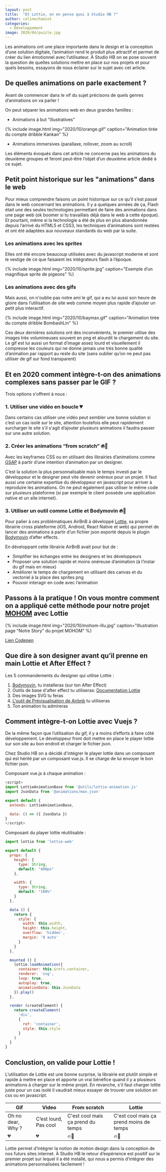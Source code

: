 ```yaml
---
layout: post
title:  "Et Lottie, on en pense quoi à Studio HB ?"
author: celinechamiot
categories:
  - Développement
image: 2020/04/puzzle.jpg
---
```


Les animations ont une place importante dans le design et la conception d’une solution digitale, l’animation rend le produit plus attractif et permet de créer du lien émotionnel avec l’utilisateur. À Studio HB on se pose souvent la question de quelles solutions mettre en place sur nos projets et pour quels besoins, essayons de nous éclairer sur le sujet avec cet article.

## De quelles animations on parle exactement ?

Avant de commencer dans le vif du sujet précisons de quels genres d’animations on va parler !

On peut séparer les animations web en deux grandes familles :

- Animations à but “illustratives”

{% include image.html img="2020/10/orange.gif" caption="Animation tirée du compte dribble Kankan" %}

- Animations immersives (parallaxe, rollover, zoom au scroll)

Les éléments évoqués dans cet article ne concerne pas les animations du deuxième groupes et feront peut-être l’objet d’un deuxième article dédié à ce sujet.

## Petit point historique sur les "animations" dans le web

Pour mieux comprendre faisons un point historique sur ce qu’il s’est passé dans le web concernant les animations. Il y a quelques années de ça, Flash était une des seules technologies permettant de faire des animations dans une page web (ok boomer si tu travaillais déjà dans le web à cette époque). Et pourtant, même si la technologie a été de plus en plus abandonnée depuis l’arrivé du HTML5 et CSS3, les techniques d’animations sont restées et ont été adaptées aux nouveaux standards du web par la suite.

### Les animations avec les sprites

Elles ont été encore beaucoup utilisées avec du javascript moderne et sont le vestige de ce que faisaient les intégrateurs flash à l’époque.

{% include image.html img="2020/10/sprite.jpg" caption="Exemple d’un magnifique sprite de pigeons" %}

### Les animations avec des gifs

Mais aussi, on n'oublie pas notre ami le gif, qui a eu lui aussi son heure de gloire dans l’utilisation de site web comme moyen plus rapide d’ajouter un petit plus interactif.

{% include image.html img="2020/10/baymax.gif" caption="Animation tirée du compte dribble BombashLin" %}

Ces deux dernières solutions ont des inconvénients, le premier utilise des images très volumineuses souvent en png et alourdit le chargement du site. Le gif est lui aussi un format d’image assez lourd et visuellement il compresse les couleurs qui ne donne jamais une très bonne qualité d’animation par rapport au reste du site (sans oublier qu’on ne peut pas utiliser de gif sur fond transparent)

## Et en 2020 comment intègre-t-on des animations complexes sans passer par le GIF ?

Trois options s'offrent à nous :

### 1. Utiliser une vidéo en boucle 💔

Dans certains cas utiliser une vidéo peut sembler une bonne solution si c’est un cas isolé sur le site, attention toutefois elle peut rapidement surcharger le site s'il s'agit d’ajouter plusieurs animations il faudra passer sur une autre solution.

### 2. Créer les animations “from scratch” 🔥💜

Avec les keyframes CSS ou en utilisant des librairies d’animations comme [GSAP](https://greensock.com/gsap/) à partir d’une intention d’animation par un designer.

C’est la solution la plus personnalisable mais le temps investi par le développeur et le designer peut vite devenir onéreux pour un projet. Il faut aussi une certaine expertise du développeur en javascript pour arriver à reproduire les animations. On ne peut également pas utiliser le même code sur plusieurs plateforme (si par exemple le client possède une application native et un site internet).

### 3. Utiliser un outil comme Lottie et Bodymovin 🔥💜

Pour palier à ces problématiques AirBnB à développé [Lottie](https://airbnb.design/lottie/), sa propre librairie cross plateforme (iOS, Android, React Native et web) qui permet de lancer des animations à partir d’un fichier json exporté depuis le plugin [Bodymovin](https://exchange.adobe.com/creativecloud.details.12557.html) d’after effects.

En développant cette librairie AirBnB avait pour but de :

- Simplifier les échanges entre les designers et les développeurs
- Proposer une solution rapide et moins onéreuse d’animation (à l’instar du gif mais en mieux)
- Améliorer le temps de chargement en utilisant des canvas et du vectoriel à la place des sprites png
- Pouvoir interagir en code avec l’animation

## Passons à la pratique ! On vous montre comment on a appliqué cette méthode pour notre projet [MOHOM](https://www.mohom.com/notre-story) avec Lottie

{% include image.html img="2020/10/mohom-illu.jpg" caption="Illustration page \"Notre Story\" du projet MOHOM" %}

[Lien Codepen](https://codepen.io/opendeal/project/full/AJYaxj)

## Que dire à son designer avant qu’il prenne en main Lottie et After Effect ?

Les 5 commandements du designer qui utilise Lottie :

1. [Bodymovin](https://exchange.adobe.com/creativecloud.details.12557.html), tu installeras (sur ton After Effect)
1. Outils de base d'after effect tu utiliseras: [Documentation Lottie](https://airbnb.io/lottie/#/supported-features)
2. Des images SVG tu feras
3. [L'outil de Prévisualisation de Airbnb](https://lottiefiles.com/web-player) tu utiliseras
4. Ton animation tu admireras

## Comment intègre-t-on Lottie avec Vuejs ?

De la même façon que l’utilisation du gif, il y a moins d’efforts à faire côté développement. Le développeur front doit mettre en place le player lottie sur son site au bon endroit et charger le fichier json.

Chez Studio HB on a décidé d'intégrer le player lottie dans un composant qui est hérité par un composant vue.js. Il se charge de lui envoyer le bon fichier json.

Composant vue.js à chaque animation :
```js
<script>
import LottieAnimationBase from '@utils/lottie-animation.js'
import JsonData from '@animations/man.json'

export default {
  extends: LottieAnimationBase,

  data: () => ({ JsonData })
}
</script>
```
Composant du player lottie réutilisable :
```js
import lottie from 'lottie-web'

export default {
  props: {
    height: {
      type: String,
      default: "400px"
    },

    width: {
      type: String,
      default: "100%"
    }
  },

  data () {
    return {
      style: {
        width: this.width,
        height: this.height,
        overflow: 'hidden',
        margin: '0 auto'
      }
    }
  },

  mounted () {
    lottie.loadAnimation({
      container: this.$refs.container,
      renderer: 'svg',
      loop: true,
      autoplay: true,
      animationData: this.JsonData
    }).play()
  },

  render (createElement) {
    return createElement(
      'div',
      {
        ref: 'container',
        style: this.style
      }
    )
  }
}
```

## Conclustion, on valide pour Lottie !

L’utilisation de Lottie est une bonne surprise, la librairie est plutôt simple et rapide à mettre en place et apporte un vrai bénéfice quand il y a plusieurs animations à charger sur le même projet. En revanche, s'il faut charger lottie juste pour un cas isolé il vaudrait mieux essayer de trouver une solution en css ou en javascript.

| Gif | Video | From scratch | Lottie |
| ------ | ------ |------ | ------ |
| Oh no dear, Why ? | C’est lourd, Pas cool | C'est cool mais ça prend du temps | C'est cool mais ça prend moins de temps |
| 💔 | 💔 | 🔥💜 | 🔥💜 |

Lottie permet d’intégrer la notion de motion design dans la conception de nos futurs sites internet. À Studio HB le retour d’expérience est positif sur le premier projet sur lequel il a été installé, qui nous a permis d’intégrer des animations personnalisées facilement !
